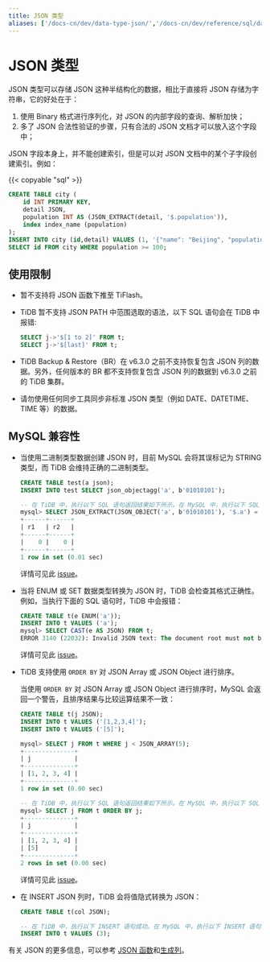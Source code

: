 ```yaml
---
title: JSON 类型
aliases: ['/docs-cn/dev/data-type-json/','/docs-cn/dev/reference/sql/data-types/json/']
---
```


# JSON 类型

JSON 类型可以存储 JSON 这种半结构化的数据，相比于直接将 JSON 存储为字符串，它的好处在于：

1. 使用 Binary 格式进行序列化，对 JSON 的内部字段的查询、解析加快；
2. 多了 JSON 合法性验证的步骤，只有合法的 JSON 文档才可以放入这个字段中；

JSON 字段本身上，并不能创建索引，但是可以对 JSON 文档中的某个子字段创建索引。例如：

{{< copyable "sql" >}}

```sql
CREATE TABLE city (
    id INT PRIMARY KEY,
    detail JSON,
    population INT AS (JSON_EXTRACT(detail, '$.population')),
    index index_name (population)
);
INSERT INTO city (id,detail) VALUES (1, '{"name": "Beijing", "population": 100}');
SELECT id FROM city WHERE population >= 100;
```

## 使用限制

- 暂不支持将 JSON 函数下推至 TiFlash。
- TiDB 暂不支持 JSON PATH 中范围选取的语法，以下 SQL 语句会在 TiDB 中报错:

    ```sql
    SELECT j->'$[1 to 2]' FROM t;
    SELECT j->'$[last]' FROM t;
    ```

- TiDB Backup & Restore（BR）在 v6.3.0 之前不支持恢复包含 JSON 列的数据。另外，任何版本的 BR 都不支持恢复包含 JSON 列的数据到 v6.3.0 之前的 TiDB 集群。
- 请勿使用任何同步工具同步非标准 JSON 类型（例如 DATE、DATETIME、TIME 等）的数据。

## MySQL 兼容性

- 当使用二进制类型数据创建 JSON 时，目前 MySQL 会将其误标记为 STRING 类型，而 TiDB 会维持正确的二进制类型。

    ```sql
    CREATE TABLE test(a json);
    INSERT INTO test SELECT json_objectagg('a', b'01010101');

    -- 在 TiDB 中，执行以下 SQL 语句返回结果如下所示。在 MySQL 中，执行以下 SQL 语句的结果为 `0, 1`。
    mysql> SELECT JSON_EXTRACT(JSON_OBJECT('a', b'01010101'), '$.a') = "base64:type15:VQ==" AS r1, JSON_EXTRACT(a, '$.a') = "base64:type15:VQ==" AS r2 FROM test;
    +------+------+
    | r1   | r2   |
    +------+------+
    |    0 |    0 |
    +------+------+
    1 row in set (0.01 sec)
    ```

    详情可见此 [issue](https://github.com/pingcap/tidb/issues/37443)。

- 当将 ENUM 或 SET 数据类型转换为 JSON 时，TiDB 会检查其格式正确性。例如，当执行下面的 SQL 语句时，TiDB 中会报错：

    ```sql
    CREATE TABLE t(e ENUM('a'));
    INSERT INTO t VALUES ('a');
    mysql> SELECT CAST(e AS JSON) FROM t;
    ERROR 3140 (22032): Invalid JSON text: The document root must not be followed by other values.
    ```

    详情可见此 [issue](https://github.com/pingcap/tidb/issues/9999)。

- TiDB 支持使用 `ORDER BY` 对 JSON Array 或 JSON Object 进行排序。

    当使用 `ORDER BY` 对 JSON Array 或 JSON Object 进行排序时，MySQL 会返回一个警告，且排序结果与比较运算结果不一致：

    ```sql
    CREATE TABLE t(j JSON);
    INSERT INTO t VALUES ('[1,2,3,4]');
    INSERT INTO t VALUES ('[5]');

    mysql> SELECT j FROM t WHERE j < JSON_ARRAY(5);
    +--------------+
    | j            |
    +--------------+
    | [1, 2, 3, 4] |
    +--------------+
    1 row in set (0.00 sec)

    -- 在 TiDB 中，执行以下 SQL 语句返回结果如下所示。在 MySQL 中，执行以下 SQL 语句会返回警告 “This version of MySQL doesn't yet support 'sorting of non-scalar JSON values'. ”，且排序结果与 `<` 比较结果不一致。
    mysql> SELECT j FROM t ORDER BY j;
    +--------------+
    | j            |
    +--------------+
    | [1, 2, 3, 4] |
    | [5]          |
    +--------------+
    2 rows in set (0.00 sec)
    ```

    详情可见此 [issue](https://github.com/pingcap/tidb/issues/37506)。

- 在 INSERT JSON 列时，TiDB 会将值隐式转换为 JSON：

    ```sql
    CREATE TABLE t(col JSON);

    -- 在 TiDB 中，执行以下 INSERT 语句成功。在 MySQL 中，执行以下 INSERT 语句将返回 Invalid JSON text 错误。
    INSERT INTO t VALUES (3);
    ```

有关 JSON 的更多信息，可以参考 [JSON 函数](/functions-and-operators/json-functions.md)和[生成列](/generated-columns.md)。
